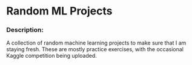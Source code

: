 # Random ML Projects
### Description: 
A collection of random machine learning projects to make sure that I am staying fresh. These are mostly practice exercises, with the occasional Kaggle competition being uploaded. 
